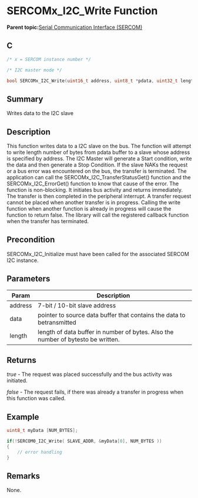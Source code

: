 # SERCOMx\_I2C\_Write Function

**Parent topic:**[Serial Communication Interface \(SERCOM\)](GUID-76AE7205-E3EF-4EE6-AC28-5153E3565982.md)

## C

```c
/* x = SERCOM instance number */

/* I2C master mode */

bool SERCOMx_I2C_Write(uint16_t address, uint8_t *pdata, uint32_t length)	
```

## Summary

Writes data to the I2C slave

## Description

This function writes data to a I2C slave on the bus. The function will attempt to write length number of bytes from pdata buffer to a slave whose address is specified by address. The I2C Master will generate a Start condition, write the data and then generate a Stop Condition. If the slave NAKs the request or a bus error was encountered on the bus, the transfer is terminated. The application can call the SERCOMx\_I2C\_TransferStatusGet\(\) function and the SERCOMx\_I2C\_ErrorGet\(\) function to know that cause of the error. The function is non-blocking. It initiates bus activity and returns immediately. The transfer is then completed in the peripheral interrupt. A transfer request cannot be placed when another transfer is in progress. Calling the write function when another function is already in progress will cause the function to return false. The library will call the registered callback function when the transfer has terminated.

## Precondition

SERCOMx\_I2C\_Initialize must have been called for the associated SERCOM I2C instance.

## Parameters

|Param|Description|
|-----|-----------|
|address|7-bit / 10-bit slave address|
|data|pointer to source data buffer that contains the data to betransmitted|
|length|length of data buffer in number of bytes. Also the number of bytesto be written.|

## Returns

*true* - The request was placed successfully and the bus activity was initiated.

*false* - The request fails, if there was already a transfer in progress when this function was called.

## Example

```c
uint8_t myData [NUM_BYTES];

if(!SERCOM0_I2C_Write( SLAVE_ADDR, &myData[0], NUM_BYTES ))
{
    // error handling
}

```

## Remarks

None.


